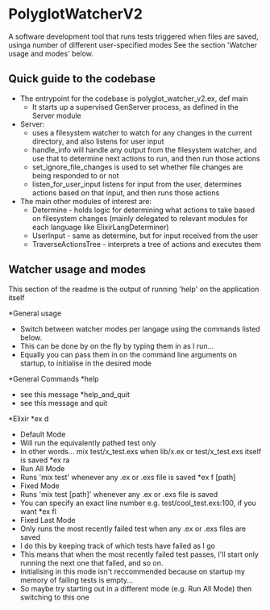 # PolyglotWatcherV2

A software development tool that runs tests triggered when files are saved, usinga number of different user-specified modes
See the section 'Watcher usage and modes' below.

## Quick guide to the codebase

* The entrypoint for the codebase is polyglot_watcher_v2.ex, def main
  * It starts up a supervised GenServer process, as defined in the Server module
* Server:
  * uses a filesystem watcher to watch for any changes in the current directory, and also listens for
  user input
  * handle_info will handle any output from the filesystem watcher, and use that to determine next actions
  to run, and then run those actions
  * set_ignore_file_changes is used to set whether file changes are being responded to or not
  * listen_for_user_input listens for input from the user, determines actions based on that input, and then
  runs those actions
* The main other modules of interest are:
  * Determine - holds logic for determining what actions to take based on filesystem changes (mainly
  delegated to relevant modules for each language like ElixirLangDeterminer)
  * UserInput - same as determine, but for input received from the user
  * TraverseActionsTree - interprets a tree of actions and executes them

## Watcher usage and modes

This section of the readme is the output of running 'help' on the application itself

*General usage
  *  Switch between watcher modes per langage using the commands listed below.
  *  This can be done by on the fly by typing them in as I run...
  *  Equally you can pass them in on the command line arguments on startup, to initialise in the desired mode

*General Commands
*help
  *  see this message
*help_and_quit
  *  see this message and quit

*Elixir
*ex d
  *  Default Mode
  *  Will run the equivalently pathed test only
  *  In other words... mix test/x_test.exs when lib/x.ex or test/x_test.exs itself is saved
*ex ra
  *  Run All Mode
  *  Runs 'mix test' whenever any .ex or .exs file is saved
*ex f [path]
  *  Fixed Mode
  *  Runs 'mix test [path]' whenever any .ex or .exs file is saved
  *  You can specify an exact line number e.g. test/cool_test.exs:100, if you want
*ex fl
  *  Fixed Last Mode
  *  Only runs the most recently failed test when any .ex or .exs files are saved
  *  I do this by keeping track of which tests have failed as I go
  *  This means that when the most recently failed test passes, I'll start only running the next one that failed, and so on.
  *  Initialising in this mode isn't reccommended because on startup my memory of failing tests is empty...
  *  So maybe try starting out in a different mode (e.g. Run All Mode) then switching to this one
